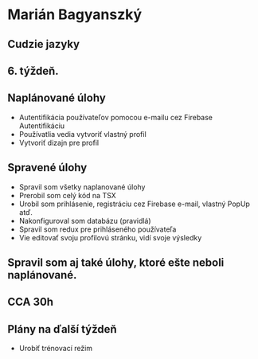 # Marián Bagyanszký # 

## Cudzie jazyky ##

## 6. týždeň. ##

## Naplánované úlohy ##

* Autentifikácia používateľov pomocou e-mailu cez Firebase Autentifikáciu
* Používatlia vedia vytvoriť vlastný profil
* Vytvoriť dizajn pre profil

## Spravené úlohy ##

* Spravil som všetky naplanované úlohy
* Prerobil som celý kód na TSX
* Urobil som prihlásenie, registráciu cez Firebase e-mail, vlastný PopUp atď.
* Nakonfiguroval som databázu (pravidlá)
* Spravil som redux pre prihláseného používateľa
* Vie editovať svoju profilovú stránku, vidí svoje výsledky


## Spravil som aj také úlohy, ktoré ešte neboli naplánované. ##

## CCA 30h ##

## Plány na ďalší týždeň ##

* Urobiť trénovací režim
